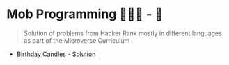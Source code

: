 # Mob Programming 👨🏻‍💻 - 🧠

> Solution of problems from Hacker Rank mostly in different languages as part of the Microverse Curriculum

- [Birthday Candles](https://www.hackerrank.com/challenges/birthday-cake-candles/problem) - [Solution](./solutions/BirthdayCakeCandles.js)
